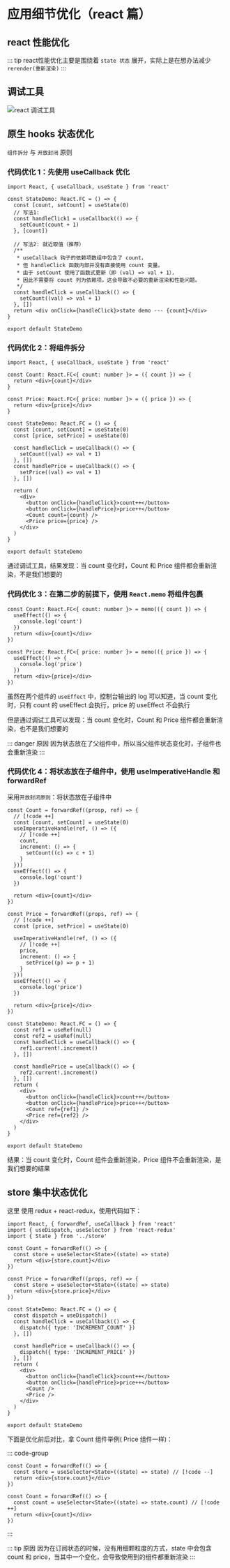 # 应用细节优化（react 篇）

## react 性能优化

::: tip
react性能优化主要是围绕着 `state 状态` 展开，实际上是在想办法减少 `rerender(重新渲染)`
:::

## 调试工具

![react 调试工具](./img/react调试工具.png)

## 原生 hooks 状态优化

`组件拆分` 与 `开放封闭` 原则

### 代码优化 1：先使用 useCallback 优化

```tsx {4-8,17-19}
import React, { useCallback, useState } from 'react'

const StateDemo: React.FC = () => {
  const [count, setCount] = useState(0)
  // 写法1:
  const handleClick1 = useCallback(() => {
    setCount(count + 1)
  }, [count])

  // 写法2: 就近取值（推荐）
  /**
   * useCallback 钩子的依赖项数组中包含了 count，
   * 但 handleClick 函数内部并没有直接使用 count 变量。
   * 由于 setCount 使用了函数式更新（即 (val) => val + 1），
   * 因此不需要将 count 列为依赖项。这会导致不必要的重新渲染和性能问题。
   */
  const handleClick = useCallback(() => {
    setCount((val) => val + 1)
  }, [])
  return <div onClick={handleClick}>state demo --- {count}</div>
}

export default StateDemo
```

### 代码优化 2：将组件拆分

```tsx
import React, { useCallback, useState } from 'react'

const Count: React.FC<{ count: number }> = ({ count }) => {
  return <div>{count}</div>
}

const Price: React.FC<{ price: number }> = ({ price }) => {
  return <div>{price}</div>
}

const StateDemo: React.FC = () => {
  const [count, setCount] = useState(0)
  const [price, setPrice] = useState(0)

  const handleClick = useCallback(() => {
    setCount((val) => val + 1)
  }, [])
  const handlePrice = useCallback(() => {
    setPrice((val) => val + 1)
  }, [])

  return (
    <div>
      <button onClick={handleClick}>count++</button>
      <button onClick={handlePrice}>price++</button>
      <Count count={count} />
      <Price price={price} />
    </div>
  )
}

export default StateDemo
```

通过调试工具，结果发现：当 count 变化时，Count 和 Price 组件都会重新渲染，不是我们想要的

### 代码优化 3：在第二步的前提下，使用 `React.memo` 将组件包裹

```tsx {1,8}
const Count: React.FC<{ count: number }> = memo(({ count }) => {
  useEffect(() => {
    console.log('count')
  })
  return <div>{count}</div>
})

const Price: React.FC<{ price: number }> = memo(({ price }) => {
  useEffect(() => {
    console.log('price')
  })
  return <div>{price}</div>
})
```

虽然在两个组件的 `useEffect` 中，控制台输出的 log 可以知道，当 count 变化时，只有 count 的 useEffect 会执行，price 的 useEffect 不会执行

但是通过调试工具可以发现：当 count 变化时，Count 和 Price 组件都会重新渲染，也不是我们想要的

::: danger 原因
因为状态放在了父组件中，所以当父组件状态变化时，子组件也会重新渲染
:::

### 代码优化 4：将状态放在子组件中，使用 useImperativeHandle 和 forwardRef

采用`开放封闭原则`：将状态放在子组件中

```tsx {3-8,19-24,33,34,46,47}
const Count = forwardRef((prosp, ref) => {
  // [!code ++]
  const [count, setCount] = useState(0)
  useImperativeHandle(ref, () => ({
    // [!code ++]
    count,
    increment: () => {
      setCount((c) => c + 1)
    }
  }))
  useEffect(() => {
    console.log('count')
  })

  return <div>{count}</div>
})

const Price = forwardRef((props, ref) => {
  // [!code ++]
  const [price, setPrice] = useState(0)

  useImperativeHandle(ref, () => ({
    // [!code ++]
    price,
    increment: () => {
      setPrice((p) => p + 1)
    }
  }))
  useEffect(() => {
    console.log('price')
  })

  return <div>{price}</div>
})

const StateDemo: React.FC = () => {
  const ref1 = useRef(null)
  const ref2 = useRef(null)
  const handleClick = useCallback(() => {
    ref1.current!.increment()
  }, [])

  const handlePrice = useCallback(() => {
    ref2.current!.increment()
  }, [])
  return (
    <div>
      <button onClick={handleClick}>count++</button>
      <button onClick={handlePrice}>price++</button>
      <Count ref={ref1} />
      <Price ref={ref2} />
    </div>
  )
}

export default StateDemo
```

结果：当 count 变化时，Count 组件会重新渲染，Price 组件不会重新渲染，是我们想要的结果

## store 集中状态优化

这里 使用 redux + react-redux，使用代码如下：

```tsx
import React, { forwardRef, useCallback } from 'react'
import { useDispatch, useSelector } from 'react-redux'
import { State } from '../store'

const Count = forwardRef(() => {
  const store = useSelector<State>((state) => state)
  return <div>{store.count}</div>
})

const Price = forwardRef((props, ref) => {
  const store = useSelector<State>((state) => state)
  return <div>{store.price}</div>
})

const StateDemo: React.FC = () => {
  const dispatch = useDispatch()
  const handleClick = useCallback(() => {
    dispatch({ type: 'INCREMENT_COUNT' })
  }, [])

  const handlePrice = useCallback(() => {
    dispatch({ type: 'INCREMENT_PRICE' })
  }, [])
  return (
    <div>
      <button onClick={handleClick}>count++</button>
      <button onClick={handlePrice}>price++</button>
      <Count />
      <Price />
    </div>
  )
}

export default StateDemo
```

下面是优化前后对比，拿 Count 组件举例( Price 组件一样)：

::: code-group

```tsx {2} [优化前]
const Count = forwardRef(() => {
  const store = useSelector<State>((state) => state) // [!code --]
  return <div>{store.count}</div>
})
```

```tsx {2} [优化后]
const Count = forwardRef(() => {
  const count = useSelector<State>((state) => state.count) // [!code ++]
  return <div>{count}</div>
})
```

:::

::: tip 原因
因为在订阅状态的时候，没有用细颗粒度的方式，state 中会包含 count 和 price，当其中一个变化，会导致使用到的组件都重新渲染
:::

